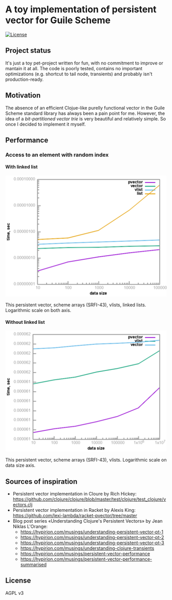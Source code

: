 # A toy implementation of persistent vector for Guile Scheme

[![License](https://img.shields.io/github/license/yashrk/raylib-scm.svg?style=social)](LICENSE)

## Project status

It's just a toy pet-project written for fun, with no commitment to improve or mantain it at all. The code is poorly tested, contains no important optimizations (e.g. shortcut to tail node, transients) and probably isn't production-ready.

## Motivation

The absence of an efficient Clojue-like purelly functional vector in the Guile Scheme standard library has always been a pain point for me. However, the idea of a _bit-partitioned vector trie_ is very beautiful and relatively simple. So once I decided to implement it myself.

## Performance

### Access to an element with random index

#### With linked list

[![Random reads, pvector vs. vector, vlist and linked list](https://github.com/yashrk/pvector/blob/main/benchmarks/random-reads-short.png)](https://github.com/yashrk/pvector/blob/main/benchmarks/random-reads-short.png)

This persistent vector, scheme arrays (SRFI-43), vlists, linked lists. Logarithmic scale on both axis.

#### Without linked list

[![Random reads, pvector vs. vlist and vector](https://github.com/yashrk/pvector/blob/main/benchmarks/random-reads.png)](https://github.com/yashrk/pvector/blob/main/benchmarks/random-reads.png)

This persistent vector, scheme arrays (SRFI-43), vlists. Logarithmic scale on data size axis.

## Sources of inspiration

 - Persistent vector implementation in Cloure by Rich Hickey: https://github.com/clojure/clojure/blob/master/test/clojure/test_clojure/vectors.clj
 - Persistent vector implementation in Racket by Alexis King: https://github.com/lexi-lambda/racket-pvector/tree/master
 - Blog post series «Understanding Clojure's Persistent Vectors» by Jean Niklas L'Orange:
   - https://hypirion.com/musings/understanding-persistent-vector-pt-1
   - https://hypirion.com/musings/understanding-persistent-vector-pt-2
   - https://hypirion.com/musings/understanding-persistent-vector-pt-3
   - https://hypirion.com/musings/understanding-clojure-transients
   - https://hypirion.com/musings/persistent-vector-performance
   - https://hypirion.com/musings/persistent-vector-performance-summarised

## License

AGPL v3
